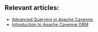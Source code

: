 ## Relevant articles:

- [Advanced Querying in Apache Cayenne](http://www.baeldung.com/apache-cayenne-query)
- [Introduction to Apache Cayenne ORM](http://www.baeldung.com/apache-cayenne-orm)
